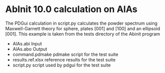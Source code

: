 # AbInit 10.0 calculation on AlAs

The PDGui calculation in script.py calculates the powder spectrum using Maxwell-Garnett theory for sphere, plates [001] and [100] and an ellipsoid [001].
This example is taken from the tests directory of the Abinit program

- AlAs.abi		Input
- AlAs.abo		Output
- command.pdmake	pdmake script for the test suite
- results.ref.xlsx      reference results for the test suite
- script.py             script used by pdgui for the test suite
